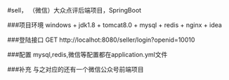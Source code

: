 #sell， （微信）大众点评后端项目，SpringBoot

###项目环境
windows + jdk1.8 + tomcat8.0 + mysql + redis + nginx + idea

###登陆接口
GET http://localhot:8080/seller/login?openid=10010

###配置
mysql,redis,微信等配置都在application.yml文件

###补充
与之对应的还有一个微信公众号前端项目